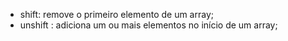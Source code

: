 * shift: remove o primeiro elemento de um array;
* unshift : adiciona um ou mais elementos no início de um array;